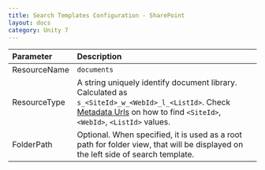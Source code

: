 ```yaml
---
title: Search Templates Configuration - SharePoint
layout: docs
category: Unity 7
---
```

| Parameter   | Description |
|:------------|:------------|
|ResourceName |`documents`|
|ResourceType | A string uniquely identify document library. Calculated as `s_<SiteId>_w_<WebId>_l_<ListId>`. Check [Metadata Urls](../repository-data-providers/sharepoint#sharepoint-metadata-urls) on how to find `<SiteId>`, `<WebId>`, `<ListId>` values. |
|FolderPath   |Optional. When specified, it is used as a root path for folder view, that will be displayed on the left side of search template.|
